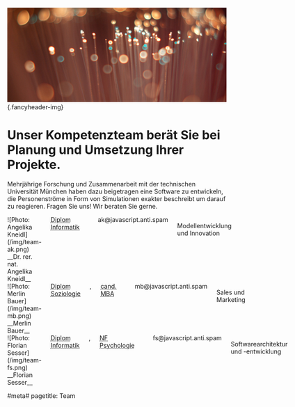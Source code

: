![](/img/accurate-bild-team.jpg) {.fancyheader-img}
<div class="fancyheader"><h1><span>
Unser Kompetenzteam berät Sie bei
Planung und Umsetzung Ihrer Projekte.
</span></h1></div>

Mehrjährige Forschung und Zusammenarbeit mit der technischen Universität München haben dazu beigetragen eine Software zu entwickeln, die Personenströme in Form von Simulationen exakter beschreibt um darauf zu reagieren. Fragen Sie uns! Wir beraten Sie gerne.

<div class="teambox four columns alpha border" markdown="1">
![Photo: Angelika Kneidl](/img/team-ak.png)
__Dr. rer. nat. Angelika Kneidl__ <br />
<abbr title="Technische Universität München">Diplom Informatik</abbr><br />
<span class="mailadresse" data-to="ak">ak@javascript.anti.spam</span>

Modellentwicklung und Innovation
</div>

<div class="teambox four columns border" markdown="1">
![Photo: Merlin Bauer](/img/team-mb.png)
__Merlin Bauer__ <br />
<abbr title="Ludwig-Maximilians-Universität München">Diplom Soziologie</abbr>, <abbr title="FOM Hochschule für Oekonomie & Management">cand. MBA</abbr><br />
<span class="mailadresse" data-to="mb">mb@javascript.anti.spam</span>

Sales und Marketing
</div>

<div class="teambox four columns omega border" markdown="1">
![Photo: Florian Sesser](/img/team-fs.png)
__Florian Sesser__ <br />
<abbr title="Technische Universität München">Diplom Informatik</abbr>, <abbr title="Ludwig-Maximilians-Universität München">NF Psychologie</abbr> <br />
<span class="mailadresse" data-to="fs">fs@javascript.anti.spam</span>

Softwarearchitektur und -entwicklung
</div>


#meta#
pagetitle: Team

